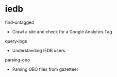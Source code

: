 iedb
====

find-untagged

- Crawl a site and check for a Google Analytics Tag


query-logs

- Understanding IEDB users


parsing-obo

- Parsing OBO files from gazetteer

